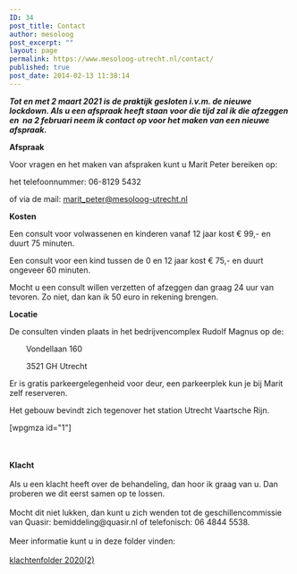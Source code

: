 ```yaml
---
ID: 34
post_title: Contact
author: mesoloog
post_excerpt: ""
layout: page
permalink: https://www.mesoloog-utrecht.nl/contact/
published: true
post_date: 2014-02-13 11:38:14
---
```

<p><em><strong>Tot en met 2 maart 2021 is de praktijk gesloten i.v.m. de nieuwe lockdown. Als u een afspraak heeft staan voor die tijd zal ik die afzeggen en  na 2 februari neem ik contact op voor het maken van een nieuwe afspraak. </strong></em></p>
<p><strong>Afspraak</strong></p>
<p>Voor vragen en het maken van afspraken kunt u Marit Peter bereiken op:</p>
<p>het telefoonnummer: 06-8129 5432</p>
<p>of via de mail: <a href="mailto:maritpeter.mesologie@gmail.com">marit_peter@mesoloog-utrecht.nl</a></p>
<p><strong>Kosten</strong></p>
<p>Een consult voor volwassenen en kinderen vanaf 12 jaar kost € 99,- en duurt 75 minuten.</p>
<p>Een consult voor een kind tussen de 0 en 12 jaar kost € 75,- en duurt ongeveer 60 minuten.</p>
<p>Mocht u een consult willen verzetten of afzeggen dan graag 24 uur van tevoren. Zo niet, dan kan ik 50 euro in rekening brengen.</p>
<p><strong>Locatie</strong></p>
<p>De consulten vinden plaats in het bedrijvencomplex Rudolf Magnus op de:</p>
<p style="padding-left: 30px;">Vondellaan 160</p>
<p style="padding-left: 30px;">3521 GH Utrecht</p>
<p>Er is gratis parkeergelegenheid voor deur, een parkeerplek kun je bij Marit zelf reserveren.</p>
<p>Het gebouw bevindt zich tegenover het station Utrecht Vaartsche Rijn.</p>
<div style="padding-bottom: 50px;">[wpgmza id="1"]</div>
<div><strong>Klacht</strong></div>
<div> </div>
<div>Als u een klacht heeft over de behandeling, dan hoor ik graag van u. Dan</div>
<div>proberen we dit eerst samen op te lossen.</div>
<div> </div>
<div>Mocht dit niet lukken, dan kunt u zich wenden tot de geschillencommissie</div>
<div>van Quasir: bemiddeling@quasir.nl of telefonisch: 06 4844 5538. </div>
<div> </div>
<div>Meer informatie kunt u in deze folder vinden:</div>
<div> </div>
<div><a href="https://www.mesoloog-utrecht.nl/wp-content/uploads/2020/11/klachtenfolder-20202.pdf">klachtenfolder 2020(2)</a></div>
<div> </div>
<div> </div>
<div> </div>
<div> </div>

<!-- wp:paragraph -->
<p></p>
<!-- /wp:paragraph -->